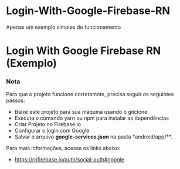 # Login-With-Google-Firebase-RN

Apenas um exemplo simples do funcionamento

# Login With Google Firebase RN (Exemplo)

### Nota

Para que o projeto funcione corretamnte, precisa seguir os seguintes passos:

- Baixe este projeto para sua máquina usando o gitclone
- Execute o comando yarn ou npm para instalar as dependências
- Criar Projeto no Firebase.io
- Configurar o login com Google
- Salvar o arquivo **google-services.json** na pasta *android/app/**.

Para mais informações, acesse os links abaixo:

- <https://rnfirebase.io/auth/social-auth#google>
